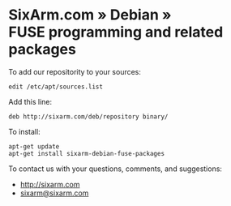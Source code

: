# SixArm.com » Debian » <br> FUSE programming and related packages

To add our repositority to your sources:

    edit /etc/apt/sources.list

Add this line:

    deb http://sixarm.com/deb/repository binary/

To install:

    apt-get update
    apt-get install sixarm-debian-fuse-packages

To contact us with your questions, comments, and suggestions:

  * http://sixarm.com
  * sixarm@sixarm.com
